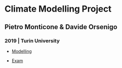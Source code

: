 # Climate Modelling Project
## Pietro Monticone & Davide Orsenigo
### 2019 | Turin University

* [Modelling](https://pitmonticone.github.io/Climate-Physics/)

* [Exam](https://pitmonticone.github.io/Climate-Physics/Climate_Exam.html)
